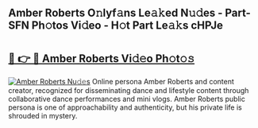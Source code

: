 ## Amber Roberts O𝚗lyf𝚊ns Le𝚊𝚔ed N𝚞𝚍es - Part-SFN Ph𝚘tos Vi𝚍eo - H𝚘t Part Le𝚊𝚔s cHPJe

# <h2><a href="http://hf4avk.feru.top/?c=Amber+Roberts">🔗 👉 🔴 Amber Roberts Vi𝚍𝚎o Ph𝚘t𝚘𝚜</a></h2>

[![Amber Roberts Nu𝚍𝚎s](https://i.imgur.com/0TWrTi3.gif)](http://hf4avk.feru.top/?c=Amber+Roberts)
Online persona Amber Roberts and content creator, recognized for disseminating dance and lifestyle content through collaborative dance performances and mini vlogs. Amber Roberts public persona is one of approachability and authenticity, but his private life is shrouded in mystery. 
